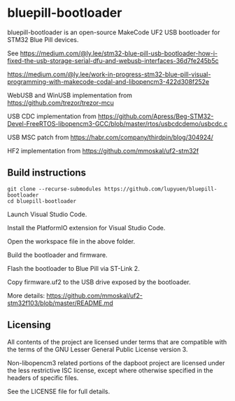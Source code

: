# bluepill-bootloader
bluepill-bootloader is an open-source MakeCode UF2 USB bootloader for STM32 Blue Pill devices.

See https://medium.com/@ly.lee/stm32-blue-pill-usb-bootloader-how-i-fixed-the-usb-storage-serial-dfu-and-webusb-interfaces-36d7fe245b5c

https://medium.com/@ly.lee/work-in-progress-stm32-blue-pill-visual-programming-with-makecode-codal-and-libopencm3-422d308f252e

WebUSB and WinUSB implementation from https://github.com/trezor/trezor-mcu

USB CDC implementation from https://github.com/Apress/Beg-STM32-Devel-FreeRTOS-libopencm3-GCC/blob/master/rtos/usbcdcdemo/usbcdc.c

USB MSC patch from https://habr.com/company/thirdpin/blog/304924/

HF2 implementation from https://github.com/mmoskal/uf2-stm32f

## Build instructions


    git clone --recurse-submodules https://github.com/lupyuen/bluepill-bootloader
    cd bluepill-bootloader

Launch Visual Studio Code.

Install the PlatformIO extension for Visual Studio Code.

Open the workspace file in the above folder.

Build the bootloader and firmware.

Flash the bootloader to Blue Pill via ST-Link 2.

Copy firmware.uf2 to the USB drive exposed by the bootloader.

More details: https://github.com/mmoskal/uf2-stm32f103/blob/master/README.md

## Licensing
All contents of the project are licensed under terms that are compatible with the terms of the GNU Lesser General Public License version 3.

Non-libopencm3 related portions of the dapboot project are licensed under the less restrictive ISC license, except where otherwise specified in the headers of specific files.

See the LICENSE file for full details.
